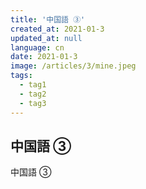 ```yaml
---
title: '中国語 ③'
created_at: 2021-01-3
updated_at: null
language: cn
date: 2021-01-3
image: /articles/3/mine.jpeg
tags:
  - tag1
  - tag2
  - tag3
---
```


## 中国語 ③

中国語 ③
